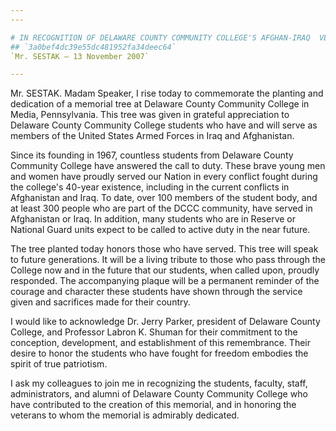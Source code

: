 ```yaml
---
---

# IN RECOGNITION OF DELAWARE COUNTY COMMUNITY COLLEGE'S AFGHAN-IRAQ  VETERANS COMMEMORATIVE TREE
## `3a0bef4dc39e55dc481952fa34deec64`
`Mr. SESTAK — 13 November 2007`

---
```



Mr. SESTAK. Madam Speaker, I rise today to commemorate the planting 
and dedication of a memorial tree at Delaware County Community College 
in Media, Pennsylvania. This tree was given in grateful appreciation to 
Delaware County Community College students who have and will serve as 
members of the United States Armed Forces in Iraq and Afghanistan.

Since its founding in 1967, countless students from Delaware County 
Community College have answered the call to duty. These brave young men 
and women have proudly served our Nation in every conflict fought 
during the college's 40-year existence, including in the current 
conflicts in Afghanistan and Iraq. To date, over 100 members of the 
student body, and at least 300 people who are part of the DCCC 
community, have served in Afghanistan or Iraq. In addition, many 
students who are in Reserve or National Guard units expect to be called 
to active duty in the near future.

The tree planted today honors those who have served. This tree will 
speak to future generations. It will be a living tribute to those who 
pass through the College now and in the future that our students, when 
called upon, proudly responded. The accompanying plaque will be a 
permanent reminder of the courage and character these students have 
shown through the service given and sacrifices made for their country.

I would like to acknowledge Dr. Jerry Parker, president of Delaware 
County College, and Professor Labron K. Shuman for their commitment to 
the conception, development, and establishment of this remembrance. 
Their desire to honor the students who have fought for freedom embodies 
the spirit of true patriotism.

I ask my colleagues to join me in recognizing the students, faculty, 
staff, administrators, and alumni of Delaware County Community College 
who have contributed to the creation of this memorial, and in honoring 
the veterans to whom the memorial is admirably dedicated.
